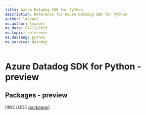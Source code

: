 ```yaml
---
title: Azure Datadog SDK for Python
description: Reference for Azure Datadog SDK for Python
author: lmazuel
ms.author: lmazuel
ms.data: 07/11/2023
ms.topic: reference
ms.devlang: python
ms.service: datadog
---
```

# Azure Datadog SDK for Python - preview
## Packages - preview
[!INCLUDE [packages](datadog-index.md)]